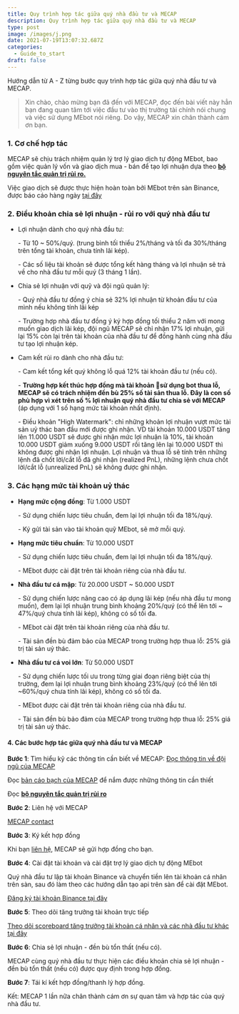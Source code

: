 ```yaml
---
title: Quy trình hợp tác giữa quý nhà đầu tư và MECAP
description: Quy trình hợp tác giữa quý nhà đầu tư và MECAP
type: post
image: /images/j.png
date: 2021-07-19T13:07:32.687Z
categories:
  - Guide_to_start
draft: false
---
```

Hướng dẫn từ A - Z từng bước quy trình hợp tác giữa quý nhà đầu tư và MECAP.

> Xin chào, chào mừng bạn đã đến với MECAP, đọc đến bài viết này hẳn bạn đang quan tâm tới việc đầu tư vào thị trường tài chính nói chung và việc sử dụng MEbot nói riêng. Do vậy, MECAP xin chân thành cám ơn bạn.

### 1. Cơ chế hợp tác

MECAP sẽ chịu trách nhiệm quản lý trợ lý giao dịch tự động MEbot, bao gồm việc quản lý vốn và giao dịch mua - bán để tạo lợi nhuận dựa theo **[bộ nguyên tắc quản trị rủi ro.](https://mecap.vn/blog/post-10/)**

Việc giao dịch sẽ được thực hiện hoàn toàn bởi MEbot trên sàn Binance, được báo cáo hàng ngày [tại đây](https://scoreboard.ap.ngrok.io/) 

### 2. Điều khoản chia sẻ lợi nhuận - rủi ro với quý nhà đầu tư

* Lợi nhuận dành cho quý nhà đầu tư:

  \- Từ 10 ~ 50%/quý. (trung bình tối thiểu 2%/tháng và tối đa 30%/tháng trên tổng tài khoản, chưa tính lãi kép).

  \- Các số liệu tài khoản sẽ được tổng kết hàng tháng và lợi nhuận sẽ trả về cho nhà đầu tư mỗi quý (3 tháng 1 lần).
* Chia sẻ lợi nhuận với quỹ và đội ngũ quản lý:

  \- Quý nhà đầu tư đồng ý chia sẻ 32% lợi nhuận từ khoản đầu tư của mình nếu không tính lãi kép

  \- Trường hợp nhà đầu tư đồng ý ký hợp đồng tối thiểu 2 năm với mong muốn giao dịch lãi kép, đội ngũ MECAP sẽ chỉ nhận 17% lợi nhuận, gửi lại 15% còn lại trên tài khoản của nhà đầu tư để đồng hành cùng nhà đầu tư tạo lợi nhuận kép.
* Cam kết rủi ro dành cho nhà đầu tư:

  \- Cam kết tổng kết quý không lỗ quá 12% tài khoản đầu tư (nếu có). 

  \- **Trường hợp kết thúc hợp đồng mà tài khoản sử dụng bot thua lỗ, MECAP sẽ có trách nhiệm đền bù 25% số tài sản thua lỗ. Đây là con số phù hợp vì xét trên số % lợi nhuận quý nhà đầu tư chia sẻ với MECAP** (áp dụng với 1 số hạng mức tài khoản nhất định).

  \- Điều khoản "High Watermark": chỉ những khoản lợi nhuận vượt mức tài sản uỷ thác ban đầu mới được ghi nhận. VD tài khoản 10.000 USDT tăng lên 11.000 USDT sẽ được ghi nhận mức lợi nhuận là 10%, tài khoản 10.000 USDT giảm xuống 9.000 USDT rồi tăng lên lại 10.000 USDT thì không được ghi nhận lợi nhuận. Lợi nhuận và thua lỗ sẽ tính trên những lệnh đã chốt lời/cắt lỗ đã ghi nhận (realized PnL), những lệnh chưa chốt lời/cắt lỗ (unrealized PnL) sẽ không được ghi nhận.

### 3. Các hạng mức tài khoản uỷ thác

* **Hạng mức cộng đồng**: Từ 1.000 USDT

  \- Sử dụng chiến lược tiêu chuẩn, đem lại lợi nhuận tối đa 18%/quý.

  \- Ký gửi tài sản vào tài khoản quỹ MEbot, sẽ mở mỗi quý.
* **Hạng mức tiêu chuẩn**: Từ 10.000 USDT

  \- Sử dụng chiến lược tiêu chuẩn, đem lại lợi nhuận tối đa 18%/quý.

  \- MEbot được cài đặt trên tài khoản riêng của nhà đầu tư.
* **Nhà đầu tư cá mập**: Từ 20.000 USDT ~ 50.000 USDT

  \- Sử dụng chiến lược nâng cao có áp dụng lãi kép (nếu nhà đầu tư mong muốn), đem lại lợi nhuận trung bình khoảng 20%/quý (có thể lên tới ~ 47%/quý chưa tính lãi kép), không có số tối đa.

  \- MEbot cài đặt trên tài khoản riêng của nhà đầu tư.

  \- Tài sản đền bù đảm bảo của MECAP trong trường hợp thua lỗ: 25% giá trị tài sản uỷ thác.
* **Nhà đầu tư cá voi lớn**: Từ 50.000 USDT

  \- Sử dụng chiến lược tối ưu trong từng giai đoạn riêng biệt của thị trường, đem lại lợi nhuận trung bình khoảng 23%/quý (có thể lên tới ~60%/quý chưa tính lãi kép), không có số tối đa.

  \- MEbot được cài đặt trên tài khoản riêng của nhà đầu tư.

  \- Tài sản đền bù bảo đảm của MECAP trong trường hợp thua lỗ: 25% giá trị tài sản uỷ thác.

#### 4. Các bước hợp tác giữa quý nhà đầu tư và MECAP

**Bước 1**: Tìm hiểu kỹ các thông tin cần biết về MECAP:
[Đọc thông tin về đội ngũ của MECAP](https://mecap.vn/about/)

Đọc [bản cáo bạch của MECAP](https://mecap.vn/blog/post-1/) để nắm được những thông tin cần thiết

Đọc **[bộ nguyên tắc quản trị rủi  ro](https://mecap.vn/blog/post-10/)**

**Bước 2**: Liên hệ với MECAP

[MECAP contact](https://mecap.vn/contact/)

**Bước 3**: Ký kết hợp đồng

Khi bạn [liên hệ](https://mecap.vn/contact/), MECAP sẽ gửi hợp đồng cho bạn.

**Bước 4**: Cài đặt tài khoản và cài đặt trợ lý giao dịch tự động MEbot

Quý nhà đầu tư lập tài khoản Binance và chuyển tiền lên tài khoản cá nhân trên sàn, sau đó làm theo các hướng dẫn tạo api trên sàn để cài đặt MEbot.

[Đăng ký tài khoản Binance tại đây](https://accounts.binance.me/en/register?ref=17977771)

**Bước 5**: Theo dõi tăng trưởng tài khoản trực tiếp

[Theo dõi scoreboard tăng trưởng tài khoản cá nhân và các nhà đầu tư khác tại đây](https://scoreboard.ap.ngrok.io/)

**Bước 6**: Chia sẻ lợi nhuận - đền bù tổn thất (nếu có). 

MECAP cùng quý nhà đầu tư thực hiện các điều khoản chia sẻ lợi nhuận - đền bù tổn thất (nếu có) được quy định trong hợp đồng.

**Bước 7**: Tái kí kết hợp đồng/thanh lý hợp đồng.

Kết: MECAP 1 lần nữa chân thành cám ơn sự quan tâm và hợp tác của quý nhà đầu tư.